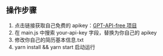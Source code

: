 ## 操作步骤

1. 点击链接获取自己免费的 apikey：[GPT-API-free 项目](https://gitcode.com/chatanywhere/gpt_api_free/overview)
2. 在 main.js 中搜索 your-api-key 字段，替换为你自己的 apikey
3. 修改你自己的简历基本信息.txt
4. yarn install && yarn start 启动运行
